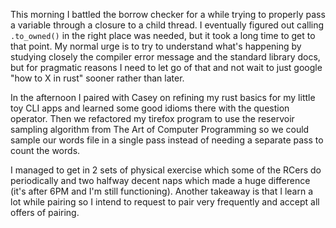 This morning I battled the borrow checker for a while trying to properly pass a variable through a closure to a child thread. I eventually figured out calling `.to_owned()` in the right place was needed, but it took a long time to get to that point. My normal urge is to try to understand what's happening by studying closely the compiler error message and the standard library docs, but for pragmatic reasons I need to let go of that and not wait to just google "how to X in rust" sooner rather than later.

In the afternoon I paired with Casey on refining my rust basics for my little toy CLI apps and learned some good idioms there with the question operator. Then we refactored my tirefox program to use the reservoir sampling algorithm from The Art of Computer Programming so we could sample our words file in a single pass instead of needing a separate pass to count the words.

I managed to get in 2 sets of physical exercise which some of the RCers do periodically and two halfway decent naps which made a huge difference (it's after 6PM and I'm still functioning). Another takeaway is that I learn a lot while pairing so I intend to request to pair very frequently and accept all offers of pairing.
